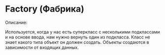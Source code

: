# Factory (Фабрика)

Описание:

Используется, когда у нас есть суперкласс с несколькими подклассами и на основе ввода, нам нужно вернуть один из подкласса. 
Класс не знает какого типа объект он должен создать. Объекты создаются в зависимости от входящих данных.
